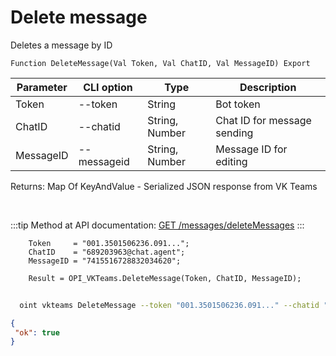 ﻿---
sidebar_position: 5
---

# Delete message
 Deletes a message by ID



`Function DeleteMessage(Val Token, Val ChatID, Val MessageID) Export`

  | Parameter | CLI option | Type | Description |
  |-|-|-|-|
  | Token | --token | String | Bot token |
  | ChatID | --chatid | String, Number | Chat ID for message sending |
  | MessageID | --messageid | String, Number | Message ID for editing |

  
  Returns:  Map Of KeyAndValue - Serialized JSON response from VK Teams

<br/>

:::tip
Method at API documentation: [GET /messages/deleteMessages](https://teams.vk.com/botapi/#/messages/get_messages_deleteMessages)
:::
<br/>


```bsl title="Code example"
    Token     = "001.3501506236.091...";
    ChatID    = "689203963@chat.agent";
    MessageID = "7415516728832034620";

    Result = OPI_VKTeams.DeleteMessage(Token, ChatID, MessageID);
```



```sh title="CLI command example"
    
  oint vkteams DeleteMessage --token "001.3501506236.091..." --chatid "689203963@chat.agent" --messageid "7402287649739767956"

```

```json title="Result"
{
 "ok": true
}
```
